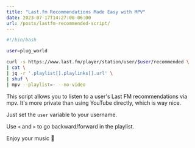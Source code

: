 ```yaml
---
title: "Last.fm Recommendations Made Easy with MPV"
date: 2023-07-17T14:27:00-06:00
url: /posts/lastfm-recommended-script/
---
```


```bash
#!/bin/bash

user=plug_world

curl -s https://www.last.fm/player/station/user/$user/recommended \
| cat \
| jq -r '.playlist[].playlinks[].url' \
| shuf \
| mpv --playlist=- --no-video
```

This script allows you to listen to a user's Last FM recommendations via mpv.
It's more private than using YouTube directly, which is way nice.

Just set the `user` variable to your username.

Use `<` and `>` to go backward/forward in the playlist.

Enjoy your music 🎵
